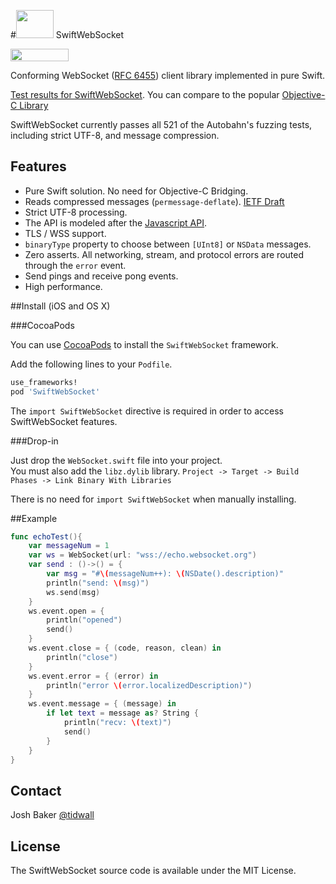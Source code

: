 #<img src="https://tidwall.github.com/SwiftWebSocket/logo.png" height="45" width="60">&nbsp;SwiftWebSocket

<a href="https://tidwall.github.io/SwiftWebSocket/results/"><img src="https://tidwall.github.io/SwiftWebSocket/build.png" alt="" width="93" height="20" border="0" /></a>

Conforming WebSocket ([RFC 6455](https://tools.ietf.org/html/rfc6455)) client library implemented in pure Swift.

[Test results for SwiftWebSocket](https://tidwall.github.io/SwiftWebSocket/results/). You can compare to the popular [Objective-C Library](http://square.github.io/SocketRocket/results/)

SwiftWebSocket currently passes all 521 of the Autobahn's fuzzing tests, including strict UTF-8, and message compression.

## Features

- Pure Swift solution. No need for Objective-C Bridging.
- Reads compressed messages (`permessage-deflate`). [IETF Draft](https://tools.ietf.org/html/draft-ietf-hybi-permessage-compression-21)
- Strict UTF-8 processing. 
- The API is modeled after the [Javascript API](https://developer.mozilla.org/en-US/docs/Web/API/WebSocket).
- TLS / WSS support.
- `binaryType` property to choose between `[UInt8]` or `NSData` messages.
- Zero asserts. All networking, stream, and protocol errors are routed through the `error` event.
- Send pings and receive pong events.
- High performance. 

##Install (iOS and OS X)

###CocoaPods

You can use [CocoaPods](http://cocoapods.org/?q=SwiftWebSocket) to install the `SwiftWebSocket` framework.

Add the following lines to your `Podfile`.

```ruby
use_frameworks!
pod 'SwiftWebSocket'
```

The `import SwiftWebSocket` directive is required in order to access SwiftWebSocket features.

###Drop-in

Just drop the `WebSocket.swift` file into your project.  
You must also add the `libz.dylib` library. `Project -> Target -> Build Phases -> Link Binary With Libraries`

There is no need for `import SwiftWebSocket` when manually installing.


##Example


```swift
func echoTest(){
    var messageNum = 1
    var ws = WebSocket(url: "wss://echo.websocket.org")
    var send : ()->() = {
        var msg = "#\(messageNum++): \(NSDate().description)"
        println("send: \(msg)")
        ws.send(msg)
    }
    ws.event.open = {
        println("opened")
        send()
    }
    ws.event.close = { (code, reason, clean) in
        println("close")
    }
    ws.event.error = { (error) in
        println("error \(error.localizedDescription)")
    }
    ws.event.message = { (message) in
        if let text = message as? String {
            println("recv: \(text)")
            send()
        }
    }
}
```

## Contact
Josh Baker [@tidwall](http://twitter.com/tidwall)

## License

The SwiftWebSocket source code is available under the MIT License.
